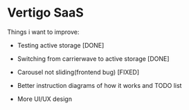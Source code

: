 
# Vertigo SaaS

Things i want to improve:

* Testing active storage [DONE]

* Switching from carrierwave to active storage [DONE]

* Carousel not sliding(frontend bug) [FIXED]

* Better instruction diagrams of how it works and TODO list

* More UI/UX design

